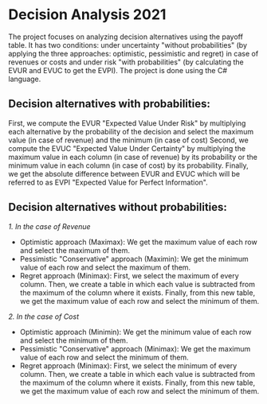 # Decision Analysis 2021
The project focuses on analyzing decision alternatives using the payoff table. It has two conditions: under uncertainty "without probabilities" (by applying the three approaches: optimistic, pessimistic and regret) in case of revenues or costs and under risk "with probabilities" (by calculating the EVUR and EVUC to get the EVPI). The project is done using the C# language. 
## Decision alternatives with probabilities:
First, we compute the EVUR "Expected Value Under Risk" by multiplying each alternative by the probability of the decision and select the maximum value (in case of revenue) and the minimum (in case of cost)
Second, we compute the EVUC "Expected Value Under Certainty" by multiplying the maximum value in each column (in case of revenue) by its probability or the minimum value in each column (in case of cost) by its probability.
Finally, we get the absolute difference between EVUR and EVUC which will be referred to as EVPI "Expected Value for Perfect Information".
## Decision alternatives without probabilities:
*1. In the case of Revenue*
- Optimistic approach (Maximax): We get the maximum value of each row and select the maximum of them.
- Pessimistic "Conservative" approach (Maximin): We get the minimum value of each row and select the maximum of them.
- Regret approach (Minimax): First, we select the maximum of every column. Then, we create a table in which each value is subtracted from the maximum of the column where it exists. Finally, from this new table, we get the maximum value of each row and select the minimum of them.

*2. In the case of Cost*
- Optimistic approach (Minimin): We get the minimum value of each row and select the minimum of them.
- Pessimistic "Conservative" approach (Minimax): We get the maximum value of each row and select the minimum of them.
- Regret approach (Minimax): First, we select the minimum of every column. Then, we create a table in which each value is subtracted from the maximum of the column where it exists. Finally, from this new table, we get the maximum value of each row and select the minimum of them.
